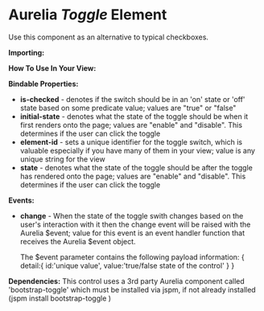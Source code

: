 # Aurelia *Toggle* Element

Use this component as an alternative to typical checkboxes.

**Importing:**
	<require from="rapiduiFramework/toggle/toggle"></require>

**How To Use In Your View:**
	<toggle element-id="unique value" is-enabled="true/false" state.one-way="enable/disable" initial-state.one-time="enable/disable" change.delegate="someFunction($event)"></toggle>

**Bindable Properties:**  
* **is-checked** - denotes if the switch should be in an 'on' state or 'off' state based on some predicate value; values are "true" or "false"
* **initial-state** - denotes what the state of the toggle should be when it first renders onto the page; values are "enable" and "disable". This determines if the user can click the toggle
* **element-id** - sets a unique identifier for the toggle switch, which is valuable especially if you have many of them in your view; value is any unique string for the view
* **state** - denotes what the state of the toggle should be after the toggle has rendered onto the page; values are "enable" and "disable". This determines if the user can click the toggle

**Events:**
* **change** - When the state of the toggle swith changes based on the user's interaction with it then the change event will be raised with the Aurelia $event; value for this event is an event handler function that receives the Aurelia $event object.
	
	
	The $event parameter contains the following payload information:
	{
		detail:{
					id:'unique value',
					value:'true/false state of the control'
				}
	}
	
**Dependencies:**
	This control uses a 3rd party Aurelia component called 'bootstrap-toggle' which must be installed via jspm, if not already installed (jspm install bootstrap-toggle )